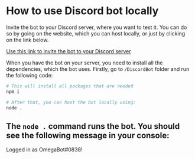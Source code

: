 # How to use Discord bot locally

Invite the bot to your Discord server, where you want to test it. You can do so by going on the website, which you can host locally, or just by clicking on the link below.

[Use this link to invite the bot to your Discord server](https://discord.com/api/oauth2/authorize?client_id=1101441641593700432&permissions=8&scope=bot)

When you have the bot on your server, you need to install all the dependencies, which the bot uses.
Firstly, go to `/DiscordBot` folder and run the following code:

```bash 
# This will install all packages that are needed
npm i

# After that, you can host the bot locally using:
node .
```

## The `node .` command runs the bot. You should see the following message in your console:

Logged in as OmegaBot#0838!